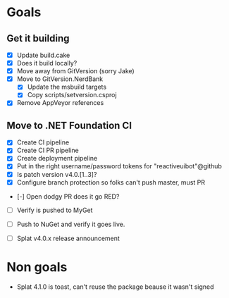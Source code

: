 # Goals

## Get it building
- [x] Update build.cake
- [x] Does it build locally?
- [x] Move away from GitVersion (sorry Jake)
- [x] Move to GitVersion.NerdBank
    - [x] Update the msbuild targets
    - [x] Copy scripts/setversion.csproj

- [x] Remove AppVeyor references

## Move to .NET Foundation CI
- [x] Create CI pipeline
- [x] Create CI PR pipeline
- [x] Create deployment pipeline
- [x] Put in the right username/password tokens for "reactiveuibot"@github
- [x] Is patch version v4.0.[1..3]?
- [x] Configure branch protection so folks can't push master, must PR
- [-] Open dodgy PR does it go RED?
- [ ] Verify is pushed to MyGet
- [ ] Push to NuGet and verify it goes live.

- [ ] Splat v4.0.x release announcement

# Non goals
- Splat 4.1.0 is toast, can't reuse the package beause it wasn't signed
